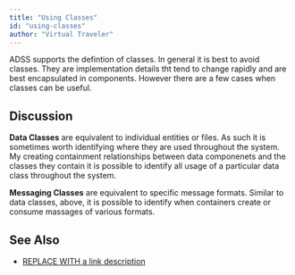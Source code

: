 ```yaml
---
title: "Using Classes"
id: "using-classes"
author: "Virtual Traveler"
---
```

ADSS supports the defintion of classes. In general it is best to avoid classes. They are implementation details tht tend to change rapidly and are best encapsulated in components. However there are a few cases when classes can be useful.

## Discussion 

**Data Classes** are equivalent to individual entities or files. As such it is sometimes worth identifying where they are used throughout the system. My creating containment relationships between data componenets and the classes they contain it is possible to identify all usage of a particular data class throughout the system. 

**Messaging Classes** are equivalent to specific message formats. Similar to data classes, above, it is possible to identify when containers create or consume massages of various formats.  

## See Also

* [REPLACE WITH a link description](http://www.google.com) 

